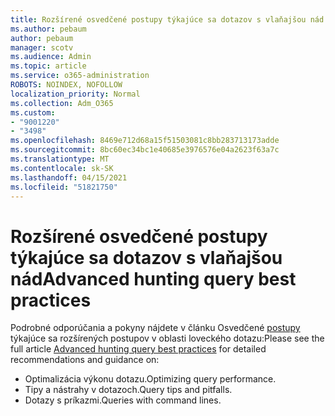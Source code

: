 ```yaml
---
title: Rozšírené osvedčené postupy týkajúce sa dotazov s vlaňajšou nád
ms.author: pebaum
author: pebaum
manager: scotv
ms.audience: Admin
ms.topic: article
ms.service: o365-administration
ROBOTS: NOINDEX, NOFOLLOW
localization_priority: Normal
ms.collection: Adm_O365
ms.custom:
- "9001220"
- "3498"
ms.openlocfilehash: 8469e712d68a15f51503081c8bb283713173adde
ms.sourcegitcommit: 8bc60ec34bc1e40685e3976576e04a2623f63a7c
ms.translationtype: MT
ms.contentlocale: sk-SK
ms.lasthandoff: 04/15/2021
ms.locfileid: "51821750"
---
```

# <a name="advanced-hunting-query-best-practices"></a><span data-ttu-id="e04e7-102">Rozšírené osvedčené postupy týkajúce sa dotazov s vlaňajšou nád</span><span class="sxs-lookup"><span data-stu-id="e04e7-102">Advanced hunting query best practices</span></span>

<span data-ttu-id="e04e7-103">Podrobné odporúčania a pokyny nájdete v článku Osvedčené [postupy](https://docs.microsoft.com/windows/security/threat-protection/microsoft-defender-atp/advanced-hunting-best-practices#optimize-query-performance) týkajúce sa rozšírených postupov v oblasti loveckého dotazu:</span><span class="sxs-lookup"><span data-stu-id="e04e7-103">Please see the full article [Advanced hunting query best practices](https://docs.microsoft.com/windows/security/threat-protection/microsoft-defender-atp/advanced-hunting-best-practices#optimize-query-performance) for detailed recommendations and guidance on:</span></span>
- <span data-ttu-id="e04e7-104">Optimalizácia výkonu dotazu.</span><span class="sxs-lookup"><span data-stu-id="e04e7-104">Optimizing query performance.</span></span>
- <span data-ttu-id="e04e7-105">Tipy a nástrahy v dotazoch.</span><span class="sxs-lookup"><span data-stu-id="e04e7-105">Query tips and pitfalls.</span></span>
- <span data-ttu-id="e04e7-106">Dotazy s príkazmi.</span><span class="sxs-lookup"><span data-stu-id="e04e7-106">Queries with command lines.</span></span>



